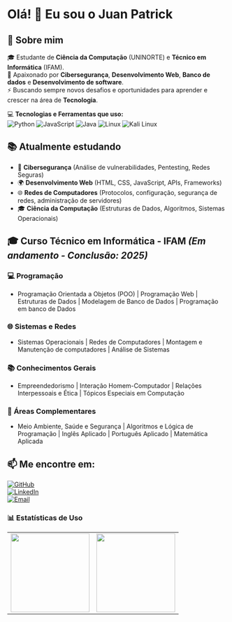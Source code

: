 # Olá! 👋 Eu sou o Juan Patrick

## 🚀 Sobre mim
🎓 Estudante de **Ciência da Computação** (UNINORTE) e **Técnico em Informática** (IFAM).<br>
🔐 Apaixonado por **Cibersegurança**, **Desenvolvimento Web**, **Banco de dados** e **Desenvolvimento de software**.<br>
⚡ Buscando sempre novos desafios e oportunidades para aprender e crescer na área de **Tecnologia**.

💻 **Tecnologias e Ferramentas que uso:**  
![Python](https://img.shields.io/badge/-Python-3776AB?style=flat-square&logo=Python&logoColor=white)
![JavaScript](https://img.shields.io/badge/-JavaScript-F7DF1E?style=flat-square&logo=JavaScript&logoColor=black)
![Java](https://img.shields.io/badge/-Java-007396?style=flat-square&logo=coffeescript&logoColor=white)
![Linux](https://img.shields.io/badge/-Linux-FCC624?style=flat-square&logo=Linux&logoColor=black)
![Kali Linux](https://img.shields.io/badge/-Kali%20Linux-557C94?style=flat-square&logo=kalilinux&logoColor=white)

## 📚 Atualmente estudando
- 🔐 **Cibersegurança** (Análise de vulnerabilidades, Pentesting, Redes Seguras)
- 🌍 **Desenvolvimento Web** (HTML, CSS, JavaScript, APIs, Frameworks)
- 🌐 **Redes de Computadores**  (Protocolos, configuração, segurança de redes, administração de servidores)
- 🎓 **Ciência da Computação** (Estruturas de Dados, Algoritmos, Sistemas Operacionais)
## 🎓 Curso Técnico em Informática - IFAM *(Em andamento - Conclusão: 2025)*  

### 💻 **Programação**  
- Programação Orientada a Objetos (POO) | Programação Web | Estruturas de Dados | Modelagem de Banco de Dados | Programação em banco de Dados

### 🌐 **Sistemas e Redes**  
- Sistemas Operacionais | Redes de Computadores | Montagem e Manutenção de computadores | Análise de Sistemas 

### 📚 **Conhecimentos Gerais**  
- Empreendedorismo | Interação Homem-Computador | Relações Interpessoais e Ética | Tópicos Especiais em Computação  

### 🧠 **Áreas Complementares**  
- Meio Ambiente, Saúde e Segurança | Algoritmos e Lógica de Programação | Inglês Aplicado | Português Aplicado | Matemática Aplicada  


## 📫 **Me encontre em:**  

[![GitHub](https://img.shields.io/badge/-GitHub-181717?style=flat-square&logo=GitHub&logoColor=white)](https://github.com/Juanzev)  
[![LinkedIn](https://img.shields.io/badge/-LinkedIn-0077B5?style=flat-square&logo=LinkedIn&logoColor=white)](https://www.linkedin.com/in/juan-patrick-724075300/)                                                                                                            
[![Email](https://img.shields.io/badge/-Email-D14836?style=flat-square&logo=gmail&logoColor=white)](mailto:juanpatrick.pp@gmail.com)                                                                                                                                           

### 📊 Estatísticas de Uso
<div align="center">
  <table>
    <tr>
      <td>
        <img height="180em" src="https://github-readme-stats.vercel.app/api?username=Juanzev&show_icons=true&theme=tokyonight"/>
      </td>
      <td>
        <img height="180em" src="https://github-readme-stats.vercel.app/api/top-langs/?username=Juanzev&layout=compact&theme=tokyonight"/>
      </td>
    </tr>
  </table>
</div>


